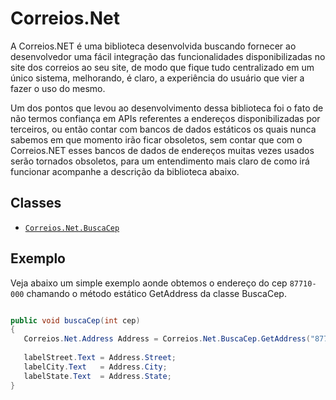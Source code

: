 # Correios.Net

A Correios.NET é uma biblioteca desenvolvida buscando fornecer ao desenvolvedor uma fácil integração das funcionalidades disponibilizadas no site dos correios ao seu site, de modo que fique tudo centralizado em um único sistema, melhorando, é claro, a experiência do usuário que vier a fazer o uso do mesmo.

Um dos pontos que levou ao desenvolvimento dessa biblioteca foi o fato de não termos confiança em APIs referentes a endereços disponibilizadas por terceiros, ou então contar com bancos de dados estáticos os quais nunca sabemos em que momento irão ficar obsoletos, sem contar que com o Correios.NET esses bancos de dados de endereços muitas vezes usados serão tornados obsoletos, para um entendimento mais claro de como irá funcionar acompanhe a descrição da biblioteca abaixo.

## Classes
* [`Correios.Net.BuscaCep`](https://github.com/volkoinen/Correios.Net/wiki/Correios.Net.BuscaCep)


## Exemplo

Veja abaixo um simple exemplo aonde obtemos o endereço do cep `87710-000` chamando o método estático GetAddress da classe BuscaCep.

```c#

public void buscaCep(int cep)
{
   Correios.Net.Address Address = Correios.Net.BuscaCep.GetAddress("87710-000");
   
   labelStreet.Text = Address.Street;
   labelCity.Text   = Address.City;
   labelState.Text  = Address.State;
}

```
